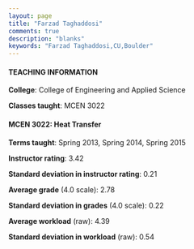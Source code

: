 ```yaml
---
layout: page
title: "Farzad Taghaddosi" 
comments: true
description: "blanks"
keywords: "Farzad Taghaddosi,CU,Boulder"
---
```

<head>
<script src="https://ajax.googleapis.com/ajax/libs/jquery/2.1.3/jquery.min.js"></script>
<script src="https://dl.dropboxusercontent.com/s/pc42nxpaw1ea4o9/highcharts.js?dl=0"></script>
<!-- <script src="../assets/js/highcharts.js"></script> -->
<style type="text/css">@font-face {
	font-family: "Bebas Neue";
	src: url(https://www.filehosting.org/file/details/544349/BebasNeue Regular.otf) format("opentype");
	}
	h1.Bebas { 
		font-family: "Bebas Neue", Verdana, Tahoma;
	}
</style>
</head>
	   
#### TEACHING INFORMATION

**College**: College of Engineering and Applied Science

**Classes taught**: MCEN 3022

#### MCEN 3022: Heat Transfer

**Terms taught**: Spring 2013, Spring 2014, Spring 2015

**Instructor rating**: 3.42

**Standard deviation in instructor rating**: 0.21

**Average grade** (4.0 scale): 2.78

**Standard deviation in grades** (4.0 scale): 0.22

**Average workload** (raw): 4.39

**Standard deviation in workload** (raw): 0.54

